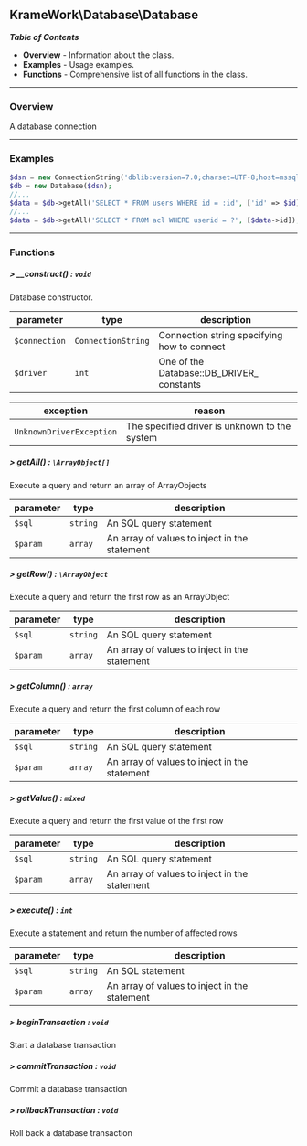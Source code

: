 ## KrameWork\Database\Database

***Table of Contents***
* **Overview** - Information about the class.
* **Examples** - Usage examples.
* **Functions** - Comprehensive list of all functions in the class.

___
### Overview
A database connection
___
### Examples
```php
$dsn = new ConnectionString('dblib:version=7.0;charset=UTF-8;host=mssqlsrvr;dbname=database');
$db = new Database($dsn);
//...
$data = $db->getAll('SELECT * FROM users WHERE id = :id', ['id' => $id]);
//...
$data = $db->getAll('SELECT * FROM acl WHERE userid = ?', [$data->id]);
```

___
### Functions
##### > __construct() : `void`
Database constructor.

parameter | type | description
--- | --- | ---
`$connection` | `ConnectionString` | Connection string specifying how to connect
`$driver` | `int` | One of the Database::DB_DRIVER_ constants

exception | reason
--- | ---
`UnknownDriverException` | The specified driver is unknown to the system

##### > getAll() : `\ArrayObject[]`
Execute a query and return an array of ArrayObjects

parameter | type | description
--- | --- | ---
`$sql` | `string` | An SQL query statement
`$param` | `array` | An array of values to inject in the statement

##### > getRow() : `\ArrayObject`
Execute a query and return the first row as an ArrayObject

parameter | type | description
--- | --- | ---
`$sql` | `string` | An SQL query statement
`$param` | `array` | An array of values to inject in the statement

##### > getColumn() : `array`
Execute a query and return the first column of each row

parameter | type | description
--- | --- | ---
`$sql` | `string` | An SQL query statement
`$param` | `array` | An array of values to inject in the statement

##### > getValue() : `mixed`
Execute a query and return the first value of the first row

parameter | type | description
--- | --- | ---
`$sql` | `string` | An SQL query statement
`$param` | `array` | An array of values to inject in the statement

##### > execute() : `int`
Execute a statement and return the number of affected rows

parameter | type | description
--- | --- | ---
`$sql` | `string` | An SQL statement
`$param` | `array` | An array of values to inject in the statement

##### > beginTransaction : `void`
Start a database transaction

##### > commitTransaction : `void`
Commit a database transaction

##### > rollbackTransaction : `void`
Roll back a database transaction